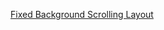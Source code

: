 [Fixed Background Scrolling Layout](http://tympanus.net/codrops/2013/05/02/fixed-background-scrolling-layout/)
